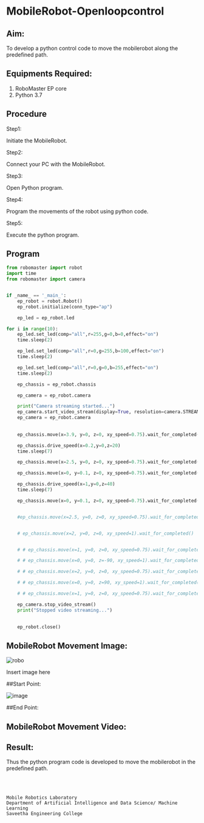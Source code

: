 # MobileRobot-Openloopcontrol
## Aim:

To develop a python control code to move the mobilerobot along the predefined path.

## Equipments Required:
1. RoboMaster EP core
2. Python 3.7

## Procedure

Step1:

Initiate the MobileRobot.

Step2:

Connect your PC with the MobileRobot.

Step3:

Open Python program.

Step4:

Program the movements of the robot using python code.

Step5:

Execute the python program.


## Program
```python
from robomaster import robot
import time
from robomaster import camera


if _name_ == '_main_':
    ep_robot = robot.Robot()
    ep_robot.initialize(conn_type="ap")

    ep_led = ep_robot.led

for i in range(10):
    ep_led.set_led(comp="all",r=255,g=0,b=0,effect="on")   
    time.sleep(2)

    ep_led.set_led(comp="all",r=0,g=255,b=100,effect="on")   
    time.sleep(2)

    ep_led.set_led(comp="all",r=0,g=0,b=255,effect="on")   
    time.sleep(2)

    ep_chassis = ep_robot.chassis 

    ep_camera = ep_robot.camera

    print("Camera streaming started...")
    ep_camera.start_video_stream(display=True, resolution=camera.STREAM_360P)    
    ep_camera = ep_robot.camera   
    
 
    ep_chassis.move(x=3.9, y=0, z=0, xy_speed=0.75).wait_for_completed()

    ep_chassis.drive_speed(x=0.2,y=0,z=20)
    time.sleep(7)

    ep_chassis.move(x=2.5, y=0, z=0, xy_speed=0.75).wait_for_completed()

    ep_chassis.move(x=0, y=0.1, z=0, xy_speed=0.75).wait_for_completed()

    ep_chassis.drive_speed(x=1,y=0,z=40)
    time.sleep(7)

    ep_chassis.move(x=0, y=0.1, z=0, xy_speed=0.75).wait_for_completed()


    #ep_chassis.move(x=2.5, y=0, z=0, xy_speed=0.75).wait_for_completed()


    # ep_chassis.move(x=2, y=0, z=0, xy_speed=1).wait_for_completed()


    # # ep_chassis.move(x=1, y=0, z=0, xy_speed=0.75).wait_for_completed()

    # # ep_chassis.move(x=0, y=0, z=-90, xy_speed=1).wait_for_completed()

    # # ep_chassis.move(x=2, y=0, z=0, xy_speed=0.75).wait_for_completed()

    # # ep_chassis.move(x=0, y=0, z=90, xy_speed=1).wait_for_completed()

    # # ep_chassis.move(x=1, y=0, z=0, xy_speed=0.75).wait_for_completed()

    ep_camera.stop_video_stream()
    print("Stopped video streaming...")

    
    ep_robot.close()
```

## MobileRobot Movement Image:

![robo](./img/robomaster.png)

Insert image here

##Start Point:

![image](https://user-images.githubusercontent.com/113497491/193987354-c0662f50-3c9f-48da-ad5b-7460e3e2df0a.png)





##End Point:




## MobileRobot Movement Video:




## Result:
Thus the python program code is developed to move the mobilerobot in the predefined path.


<br/>
<br/>

```
Mobile Robotics Laboratory
Department of Artificial Intelligence and Data Science/ Machine Learning
Saveetha Engineering College
```
